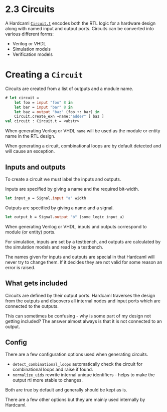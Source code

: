 # 2.3 Circuits

<!--
```ocaml
# Hardcaml.Caller_id.set_mode Disabled
- : unit = ()
# open Hardcaml
# open Signal
```
-->

A Hardcaml
[`Circuit.t`](https://ocaml.org/p/hardcaml/latest/doc/Hardcaml/Circuit/index.html) encodes
both the RTL logic for a hardware design along with named input and output ports. Circuits
can be converted into various different forms:

* Verilog or VHDL
* Simulation models
* Verification models

# Creating a `Circuit`

Circuits are created from a list of outputs and a module name.

```ocaml
# let circuit =
    let foo = input "foo" 8 in
    let bar = input "bar" 8 in
    let baz = output "baz" (foo +: bar) in
    Circuit.create_exn ~name:"adder" [ baz ]
val circuit : Circuit.t = <abstr>
```

When generating Verilog or VHDL `name` will be used as the module or entity name in the
RTL design.

When generating a circuit, combinational loops are by default detected and will cause an
exception.

## Inputs and outputs

To create a circuit we must label the inputs and outputs.

Inputs are specified by giving a name and the required bit-width.

```ocaml skip
let input_a = Signal.input "a" width
```

Outputs are specified by giving a name and a signal.

```ocaml skip
let output_b = Signal.output "b" (some_logic input_a)
```

When generating Verilog or VHDL, inputs and outputs correspond to module (or entity)
ports.

For simulation, inputs are set by a testbench, and outputs are calculated by the
simulation models and read by a testbench.

The names given for inputs and outputs are special in that Hardcaml will never try to
change them. If it decides they are not valid for some reason an error is raised.

## What gets included

Circuits are defined by their output ports. Hardcaml traverses the design from the outputs
and discovers all internal nodes and input ports which are connected to the outputs.

This can sometimes be confusing - why is some part of my design not getting included? The
answer almost always is that it is not connected to an output.

## Config

There are a few configuration options used when generating circuits.

- `detect_combinational_loops` automatically check the circuit for combinational loops and
  raise if found.
- `normalize_uids` rewrite internal unique identifiers - helps to make the output rtl more
  stable to changes.

Both are true by default and generally should be kept as is.

There are a few other options but they are mainly used internally by Hardcaml.
